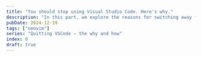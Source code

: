 ```yaml
---
title: "You should stop using Visual Studio Code. Here's why."
description: "In this part, we explore the reasons for switching away from VSCode."
pubDate: 2024-12-19 
tags: ["neovim"]
series: "Quitting VSCode — the why and how"
index: 0
draft: true
---
```

